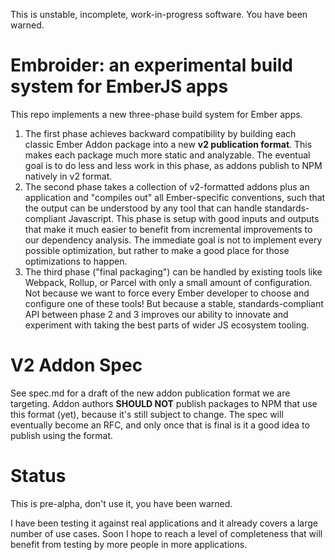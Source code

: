 This is unstable, incomplete, work-in-progress software. You have been warned.

# Embroider: an experimental build system for EmberJS apps

This repo implements a new three-phase build system for Ember apps.

1. The first phase achieves backward compatibility by building each classic Ember Addon package into a new **v2 publication format**. This makes each package much more static and analyzable. The eventual goal is to do less and less work in this phase, as addons publish to NPM natively in v2 format.
2. The second phase takes a collection of v2-formatted addons plus an application and "compiles out" all Ember-specific conventions, such that the output can be understood by any tool that can handle standards-compliant Javascript. This phase is setup with good inputs and outputs that make it much easier to benefit from incremental improvements to our dependency analysis. The immediate goal is not to implement every possible optimization, but rather to make a good place for those optimizations to happen.
3. The third phase ("final packaging") can be handled by existing tools like Webpack, Rollup, or Parcel with only a small amount of configuration. Not because we want to force every Ember developer to choose and configure one of these tools! But because a stable, standards-compliant API between phase 2 and 3 improves our ability to innovate and experiment with taking the best parts of wider JS ecosystem tooling.

# V2 Addon Spec

See spec.md for a draft of the new addon publication format we are targeting. Addon authors **SHOULD NOT** publish packages to NPM that use this format (yet), because it's still subject to change. The spec will eventually become an RFC, and only once that is final is it a good idea to publish using the format.

# Status

This is pre-alpha, don't use it, you have been warned.

I have been testing it against real applications and it already covers a large number of use cases. Soon I hope to reach a level of completeness that will benefit from testing by more people in more applications.




